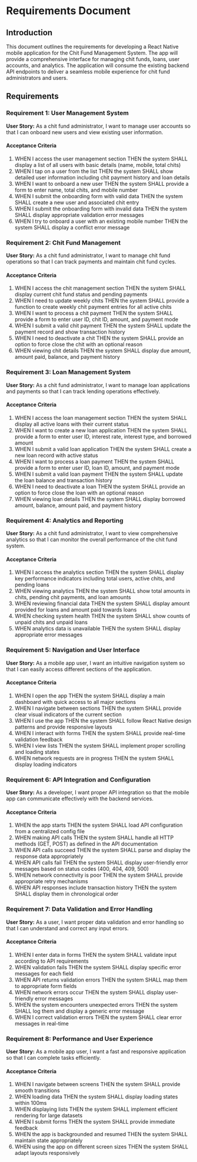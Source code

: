 # Requirements Document

## Introduction

This document outlines the requirements for developing a React Native mobile application for the Chit Fund Management System. The app will provide a comprehensive interface for managing chit funds, loans, user accounts, and analytics. The application will consume the existing backend API endpoints to deliver a seamless mobile experience for chit fund administrators and users.

## Requirements

### Requirement 1: User Management System

**User Story:** As a chit fund administrator, I want to manage user accounts so that I can onboard new users and view existing user information.

#### Acceptance Criteria

1. WHEN I access the user management section THEN the system SHALL display a list of all users with basic details (name, mobile, total chits)
2. WHEN I tap on a user from the list THEN the system SHALL show detailed user information including chit payment history and loan details
3. WHEN I want to onboard a new user THEN the system SHALL provide a form to enter name, total chits, and mobile number
4. WHEN I submit the onboarding form with valid data THEN the system SHALL create a new user and associated chit entry
5. WHEN I submit the onboarding form with invalid data THEN the system SHALL display appropriate validation error messages
6. WHEN I try to onboard a user with an existing mobile number THEN the system SHALL display a conflict error message

### Requirement 2: Chit Fund Management

**User Story:** As a chit fund administrator, I want to manage chit fund operations so that I can track payments and maintain chit fund cycles.

#### Acceptance Criteria

1. WHEN I access the chit management section THEN the system SHALL display current chit fund status and pending payments
2. WHEN I need to update weekly chits THEN the system SHALL provide a function to create weekly chit payment entries for all active chits
3. WHEN I want to process a chit payment THEN the system SHALL provide a form to enter user ID, chit ID, amount, and payment mode
4. WHEN I submit a valid chit payment THEN the system SHALL update the payment record and show transaction history
5. WHEN I need to deactivate a chit THEN the system SHALL provide an option to force close the chit with an optional reason
6. WHEN viewing chit details THEN the system SHALL display due amount, amount paid, balance, and payment history

### Requirement 3: Loan Management System

**User Story:** As a chit fund administrator, I want to manage loan applications and payments so that I can track lending operations effectively.

#### Acceptance Criteria

1. WHEN I access the loan management section THEN the system SHALL display all active loans with their current status
2. WHEN I want to create a new loan application THEN the system SHALL provide a form to enter user ID, interest rate, interest type, and borrowed amount
3. WHEN I submit a valid loan application THEN the system SHALL create a new loan record with active status
4. WHEN I want to process a loan payment THEN the system SHALL provide a form to enter user ID, loan ID, amount, and payment mode
5. WHEN I submit a valid loan payment THEN the system SHALL update the loan balance and transaction history
6. WHEN I need to deactivate a loan THEN the system SHALL provide an option to force close the loan with an optional reason
7. WHEN viewing loan details THEN the system SHALL display borrowed amount, balance, amount paid, and payment history

### Requirement 4: Analytics and Reporting

**User Story:** As a chit fund administrator, I want to view comprehensive analytics so that I can monitor the overall performance of the chit fund system.

#### Acceptance Criteria

1. WHEN I access the analytics section THEN the system SHALL display key performance indicators including total users, active chits, and pending loans
2. WHEN viewing analytics THEN the system SHALL show total amounts in chits, pending chit payments, and loan amounts
3. WHEN reviewing financial data THEN the system SHALL display amount provided for loans and amount paid towards loans
4. WHEN checking system health THEN the system SHALL show counts of unpaid chits and unpaid loans
5. WHEN analytics data is unavailable THEN the system SHALL display appropriate error messages

### Requirement 5: Navigation and User Interface

**User Story:** As a mobile app user, I want an intuitive navigation system so that I can easily access different sections of the application.

#### Acceptance Criteria

1. WHEN I open the app THEN the system SHALL display a main dashboard with quick access to all major sections
2. WHEN I navigate between sections THEN the system SHALL provide clear visual indicators of the current section
3. WHEN I use the app THEN the system SHALL follow React Native design patterns and provide responsive layouts
4. WHEN I interact with forms THEN the system SHALL provide real-time validation feedback
5. WHEN I view lists THEN the system SHALL implement proper scrolling and loading states
6. WHEN network requests are in progress THEN the system SHALL display loading indicators

### Requirement 6: API Integration and Configuration

**User Story:** As a developer, I want proper API integration so that the mobile app can communicate effectively with the backend services.

#### Acceptance Criteria

1. WHEN the app starts THEN the system SHALL load API configuration from a centralized config file
2. WHEN making API calls THEN the system SHALL handle all HTTP methods (GET, POST) as defined in the API documentation
3. WHEN API calls succeed THEN the system SHALL parse and display the response data appropriately
4. WHEN API calls fail THEN the system SHALL display user-friendly error messages based on status codes (400, 404, 409, 500)
5. WHEN network connectivity is poor THEN the system SHALL provide appropriate retry mechanisms
6. WHEN API responses include transaction history THEN the system SHALL display them in chronological order

### Requirement 7: Data Validation and Error Handling

**User Story:** As a user, I want proper data validation and error handling so that I can understand and correct any input errors.

#### Acceptance Criteria

1. WHEN I enter data in forms THEN the system SHALL validate input according to API requirements
2. WHEN validation fails THEN the system SHALL display specific error messages for each field
3. WHEN API returns validation errors THEN the system SHALL map them to appropriate form fields
4. WHEN network errors occur THEN the system SHALL display user-friendly error messages
5. WHEN the system encounters unexpected errors THEN the system SHALL log them and display a generic error message
6. WHEN I correct validation errors THEN the system SHALL clear error messages in real-time

### Requirement 8: Performance and User Experience

**User Story:** As a mobile app user, I want a fast and responsive application so that I can complete tasks efficiently.

#### Acceptance Criteria

1. WHEN I navigate between screens THEN the system SHALL provide smooth transitions
2. WHEN loading data THEN the system SHALL display loading states within 100ms
3. WHEN displaying lists THEN the system SHALL implement efficient rendering for large datasets
4. WHEN I submit forms THEN the system SHALL provide immediate feedback
5. WHEN the app is backgrounded and resumed THEN the system SHALL maintain state appropriately
6. WHEN using the app on different screen sizes THEN the system SHALL adapt layouts responsively